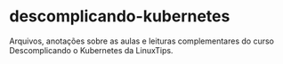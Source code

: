 # descomplicando-kubernetes
Arquivos, anotações sobre as aulas e leituras complementares do curso Descomplicando o Kubernetes da LinuxTips.
